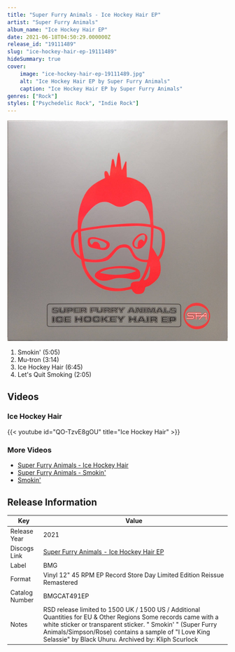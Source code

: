 ```yaml
---
title: "Super Furry Animals - Ice Hockey Hair EP"
artist: "Super Furry Animals"
album_name: "Ice Hockey Hair EP"
date: 2021-06-18T04:50:29.000000Z
release_id: "19111489"
slug: "ice-hockey-hair-ep-19111489"
hideSummary: true
cover:
    image: "ice-hockey-hair-ep-19111489.jpg"
    alt: "Ice Hockey Hair EP by Super Furry Animals"
    caption: "Ice Hockey Hair EP by Super Furry Animals"
genres: ["Rock"]
styles: ["Psychedelic Rock", "Indie Rock"]
---
```


![Ice Hockey Hair EP by Super Furry Animals](ice-hockey-hair-ep-19111489.jpg)

<!-- section break -->

1. Smokin' (5:05)
2. Mu-tron (3:14)
3. Ice Hockey Hair (6:45)
4. Let's Quit Smoking (2:05)

<!-- section break -->




## Videos
### Ice Hockey Hair
{{< youtube id="QO-TzvE8gOU" title="Ice Hockey Hair" >}}<br>

### More Videos

- [Super Furry Animals - Ice Hockey Hair](https://www.youtube.com/watch?v=o2gh5kzeTPk)
- [Super Furry Animals - Smokin'](https://www.youtube.com/watch?v=kSThnmNv9f4)
- [Smokin'](https://www.youtube.com/watch?v=A8MIKyYh600)


## Release Information
|  Key           | Value                                                |
| ---------------| ---------------------------------------------------- |
| Release Year   | 2021                                   |
| Discogs Link   | [Super Furry Animals - Ice Hockey Hair EP](https://www.discogs.com/release/19111489-Super-Furry-Animals-Ice-Hockey-Hair-EP) |
| Label          | BMG |
| Format         | Vinyl 12" 45 RPM EP Record Store Day Limited Edition Reissue Remastered |
| Catalog Number | BMGCAT491EP |
| Notes | RSD release limited to 1500 UK / 1500 US / Additional Quantities for EU & Other Regions  Some records came with a white sticker or transparent sticker.  " Smokin' " (Super Furry Animals/Simpson/Rose) contains a sample of "I Love King Selassie" by Black Uhuru.  Archived by: Kliph Scurlock     |